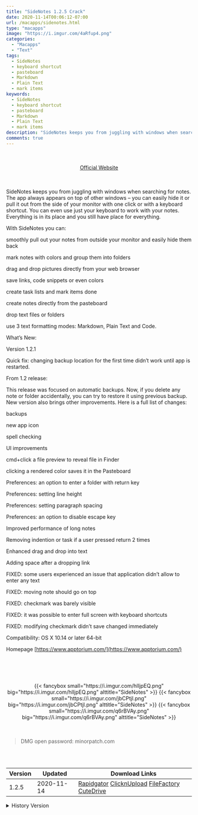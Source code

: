```yaml
---
title: "SideNotes 1.2.5 Crack"
date: 2020-11-14T00:06:12-07:00
url: /macapps/sidenotes.html
type: "macapps"
image: "https://i.imgur.com/4aRfup4.png"
categories:
  - "Macapps"
  - "Text"
tags:
  - SideNotes
  - keyboard shortcut
  - pasteboard
  - Markdown
  - Plain Text
  - mark items
keywords:
  - SideNotes
  - keyboard shortcut
  - pasteboard
  - Markdown
  - Plain Text
  - mark items
description: "SideNotes keeps you from juggling with windows when searching for notes. The app always appears on top of other windows – you can easily hide it or pull it out from the side of your monitor with one click or with a keyboard shortcut"
comments: true
---
```


<br/>
<br/>
<center>
<a href="https://www.apptorium.com/" target="blank"><div class="border border-blue-500 rounded-lg transition duration-500 
    ease-in-out w-48 text-lg text-blue-500 text-center px-2 hover:bg-blue-500 hover:text-white">
  Official Website 
</div></a>
</center>
<br/>
<br/>

SideNotes keeps you from juggling with windows when searching for notes. The app always appears on top of other windows – you can easily hide it or pull it out from the side of your monitor with one click or with a keyboard shortcut. You can even use just your keyboard to work with your notes. Everything is in its place and you still have place for everything.

With SideNotes you can:

smoothly pull out your notes from outside your monitor and easily hide them back

mark notes with colors and group them into folders

drag and drop pictures directly from your web browser

save links, code snippets or even colors

create task lists and mark items done

create notes directly from the pasteboard

drop text files or folders

use 3 text formatting modes: Markdown, Plain Text and Code.

What’s New:

Version 1.2.1

Quick fix: changing backup location for the first time didn’t work until app is restarted.

From 1.2 release:

This release was focused on automatic backups. Now, if you delete any note or folder accidentally, you can try to restore it using previous backup. New version also brings other improvements. Here is a full list of changes:

backups

new app icon

spell checking

UI improvements

cmd+click a file preview to reveal file in Finder

clicking a rendered color saves it in the Pasteboard

Preferences: an option to enter a folder with return key

Preferences: setting line height

Preferences: setting paragraph spacing

Preferences: an option to disable escape key

Improved performance of long notes

Removing indention or task if a user pressed return 2 times

Enhanced drag and drop into text

Adding space after a dropping link

FIXED: some users experienced an issue that application didn’t allow to enter any text

FIXED: moving note should go on top

FIXED: checkmark was barely visible

FIXED: it was possible to enter full screen with keyboard shortcuts

FIXED: modifying checkmark didn’t save changed immediately

Compatibility: OS X 10.14 or later 64-bit

Homepage [https://www.apptorium.com/](https://www.apptorium.com/)

<br/>
<br/>
<script async src="https://pagead2.googlesyndication.com/pagead/js/adsbygoogle.js"></script>
<ins class="adsbygoogle"
     style="display:block; text-align:center;"
     data-ad-layout="in-article"
     data-ad-format="fluid"
     data-ad-client="ca-pub-8746275014476192"
     data-ad-slot="5144997159"></ins>
<script>
     (adsbygoogle = window.adsbygoogle || []).push({});
</script>
<br/>
<br/>


<center>

<div class="w-full grid grid-cols-3 flex gap-2">
{{< fancybox small="https://i.imgur.com/hlIjpEQ.png" big="https://i.imgur.com/hlIjpEQ.png" alttitle="SideNotes" >}}
{{< fancybox small="https://i.imgur.com/jbCPtjl.png" big="https://i.imgur.com/jbCPtjl.png" alttitle="SideNotes" >}}
{{< fancybox small="https://i.imgur.com/q6rBVAy.png" big="https://i.imgur.com/q6rBVAy.png" alttitle="SideNotes" >}}
</div>

</center>

<br/>
<br/>


> DMG open password: minorpatch.com

<br/>

<br/>
<div id="history_version" class="history_version">

| Version | Updated | Download Links |
| ---- | ---- | ---- |
| 1.2.5 | 2020-11-14 | [Rapidgator](https://ouo.io/NXY82d)   [ClicknUpload](https://ouo.io/qBetCO)   [FileFactory](https://ouo.io/yOFlci)   [CuteDrive](https://ouo.io/r3SWs5) |
<details>
<summary>History Version</summary>

| Version | Updated | Download Links |
| ---- | ---- | ---- |
| 1.2.3 | 2020-11-04 | [Rapidgator](https://ouo.io/kK5N7Y)   [ClicknUpload](https://ouo.io/mmVwSF)   [FileFactory](https://ouo.io/ra8cWrT)   [CuteDrive](https://ouo.io/4IcLUH) |
| 1.2.1 | 2020-10-06 | [UsersCloud](https://ouo.io/Ac604M)   [ClicknUpload](https://ouo.io/mblELV)   [FileFactory](https://ouo.io/wdsmKH)   [CuteDrive](https://ouo.io/j6TlV6) |
</details>

</div>
